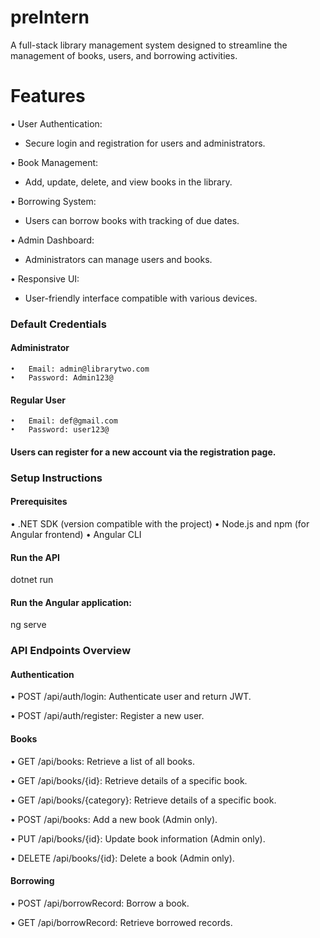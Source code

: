 # preIntern
A full-stack library management system designed to streamline the management of books, users, and borrowing activities.

# Features
• User Authentication: 
- Secure login and registration for users and administrators.

• Book Management: 
- Add, update, delete, and view books in the library.

• Borrowing System: 
- Users can borrow books with tracking of due dates.

• Admin Dashboard: 
- Administrators can manage users and books.

• Responsive UI: 
- User-friendly interface compatible with various devices.

### Default Credentials

#### Administrator
	•	Email: admin@librarytwo.com
	•	Password: Admin123@

#### Regular User
	•	Email: def@gmail.com
	•	Password: user123@

#### Users can register for a new account via the registration page.

### Setup Instructions

#### Prerequisites
• .NET SDK (version compatible with the project)
• Node.js and npm (for Angular frontend)
• Angular CLI

#### Run the API
dotnet run

#### Run the Angular application:
ng serve

### API Endpoints Overview

#### Authentication
• POST /api/auth/login: 
Authenticate user and return JWT.

• POST /api/auth/register:
Register a new user.

#### Books
• GET /api/books: 
Retrieve a list of all books.

• GET /api/books/{id}:
Retrieve details of a specific book.

• GET /api/books/{category}:
Retrieve details of a specific book.

• POST /api/books:
Add a new book (Admin only).

• PUT /api/books/{id}:
Update book information (Admin only).

• DELETE /api/books/{id}:
Delete a book (Admin only).

#### Borrowing
• POST /api/borrowRecord: 
Borrow a book.

• GET /api/borrowRecord:
Retrieve borrowed records.
